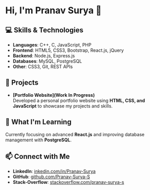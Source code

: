 # Hi, I'm Pranav Surya 👋

## 💻 Skills & Technologies
- **Languages**: C++, C, JavaScript, PHP
- **Frontend**: HTML5, CSS3, Bootstrap, React.js, jQuery
- **Backend**: Node.js, Express.js
- **Databases**: MySQL, PostgreSQL
- **Other**: CSS3, Git, REST APIs

## 🔨 Projects
- **[Portfolio Website](Work In Progress)**  
  Developed a personal portfolio website using **HTML, CSS, and JavaScript** to showcase my projects and skills.

## 🌱 What I'm Learning
Currently focusing on advanced **React.js** and improving database management with **PostgreSQL**.

## 📫 Connect with Me
- **LinkedIn**: [inkedin.com/in/Pranav-Surya](https://www.linkedin.com/in/pranav-surya-6b6b20302/)
- **GitHub**: [github.com/Pranav-Surya-S](https://github.com/Pranav-Surya-S)
- **Stack-Overflow**: [stackoverflow.com/pranav-surya-s](https://stackoverflow.com/users/19718536/pranav-surya-s)
